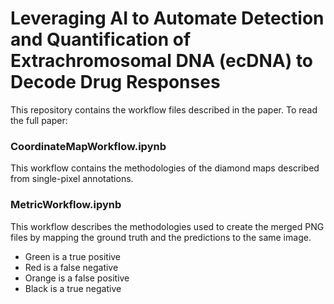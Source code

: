# Leveraging AI to Automate Detection and Quantification of Extrachromosomal DNA (ecDNA) to Decode Drug Responses

This repository contains the workflow files described in the paper. To read the full paper:

### CoordinateMapWorkflow.ipynb

This workflow contains the methodologies of the diamond maps described from single-pixel annotations. 

### MetricWorkflow.ipynb

This workflow describes the methodologies used to create the merged PNG files by mapping the ground truth and the predictions to the same image. 
- Green is a true positive
- Red is a false negative
- Orange is a false positive
- Black is a true negative
